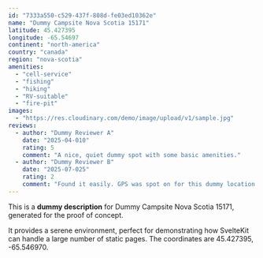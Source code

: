 ```yaml
---
id: "7333a550-c529-437f-808d-fe03ed10362e"
name: "Dummy Campsite Nova Scotia 15171"
latitude: 45.427395
longitude: -65.54697
continent: "north-america"
country: "canada"
region: "nova-scotia"
amenities:
  - "cell-service"
  - "fishing"
  - "hiking"
  - "RV-suitable"
  - "fire-pit"
images:
  - "https://res.cloudinary.com/demo/image/upload/v1/sample.jpg"
reviews:
  - author: "Dummy Reviewer A"
    date: "2025-04-010"
    rating: 5
    comment: "A nice, quiet dummy spot with some basic amenities."
  - author: "Dummy Reviewer B"
    date: "2025-07-025"
    rating: 2
    comment: "Found it easily. GPS was spot on for this dummy location."
---
```


This is a **dummy description** for Dummy Campsite Nova Scotia 15171, generated for the proof of concept.

It provides a serene environment, perfect for demonstrating how SvelteKit can handle a large number of static pages. The coordinates are 45.427395, -65.546970.
